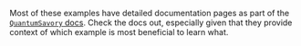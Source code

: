 Most of these examples have detailed documentation pages as part of the [`QuantumSavory` docs](https://qs.quantumsavory.org/dev/howto/).
Check the docs out, especially given that they provide context of which example is most beneficial to learn what.